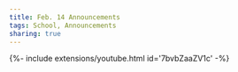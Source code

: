 ```yaml
---
title: Feb. 14 Announcements
tags: School, Announcements
sharing: true
---
```

<div>{%- include extensions/youtube.html id='7bvbZaaZV1c' -%}</div>
